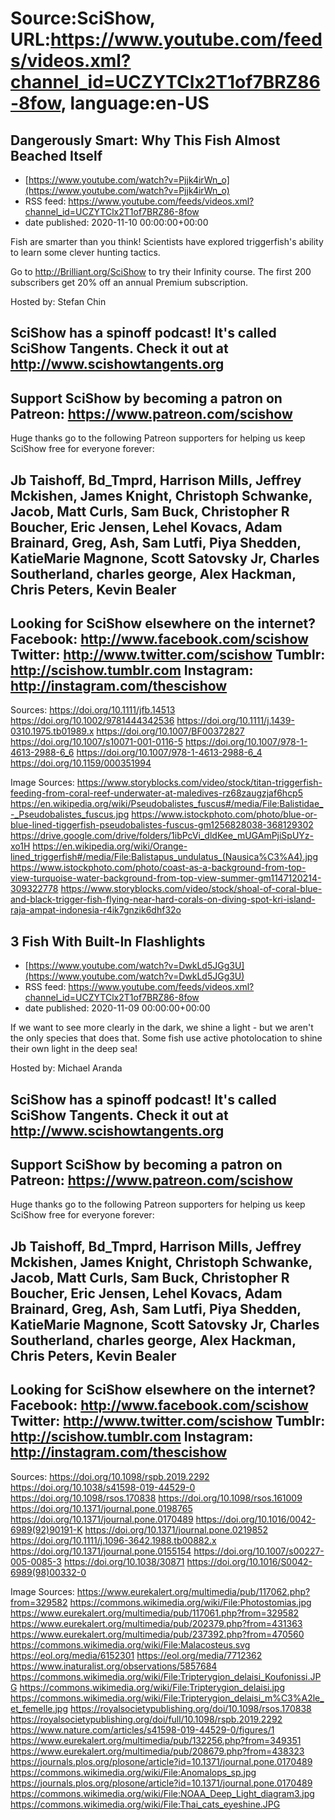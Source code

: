 # Source:SciShow, URL:https://www.youtube.com/feeds/videos.xml?channel_id=UCZYTClx2T1of7BRZ86-8fow, language:en-US

## Dangerously Smart: Why This Fish Almost Beached Itself
 - [https://www.youtube.com/watch?v=Pjjk4irWn_o](https://www.youtube.com/watch?v=Pjjk4irWn_o)
 - RSS feed: https://www.youtube.com/feeds/videos.xml?channel_id=UCZYTClx2T1of7BRZ86-8fow
 - date published: 2020-11-10 00:00:00+00:00

Fish are smarter than you think! Scientists have explored triggerfish's ability to learn some clever hunting tactics.

Go to http://Brilliant.org/SciShow to try their Infinity course. The first 200 subscribers get 20% off an annual Premium subscription.

Hosted by: Stefan Chin

SciShow has a spinoff podcast! It's called SciShow Tangents. Check it out at http://www.scishowtangents.org
----------
Support SciShow by becoming a patron on Patreon: https://www.patreon.com/scishow
----------
Huge thanks go to the following Patreon supporters for helping us keep SciShow free for everyone forever:

Jb Taishoff, Bd_Tmprd, Harrison Mills, Jeffrey Mckishen, James Knight, Christoph Schwanke, Jacob, Matt Curls, Sam Buck, Christopher R Boucher, Eric Jensen, Lehel Kovacs, Adam Brainard, Greg, Ash, Sam Lutfi, Piya Shedden, KatieMarie Magnone, Scott Satovsky Jr, Charles Southerland, charles george, Alex Hackman, Chris Peters, Kevin Bealer
----------
Looking for SciShow elsewhere on the internet?
Facebook: http://www.facebook.com/scishow
Twitter: http://www.twitter.com/scishow
Tumblr: http://scishow.tumblr.com
Instagram: http://instagram.com/thescishow
----------
Sources:
https://doi.org/10.1111/jfb.14513
https://doi.org/10.1002/9781444342536
https://doi.org/10.1111/j.1439-0310.1975.tb01989.x
https://doi.org/10.1007/BF00372827
https://doi.org/10.1007/s10071-001-0116-5
https://doi.org/10.1007/978-1-4613-2988-6_6
https://doi.org/10.1007/978-1-4613-2988-6_4
https://doi.org/10.1159/000351994 

Image Sources: 
https://www.storyblocks.com/video/stock/titan-triggerfish-feeding-from-coral-reef-underwater-at-maledives-rz68zaugzjaf6hcp5
https://en.wikipedia.org/wiki/Pseudobalistes_fuscus#/media/File:Balistidae_-_Pseudobalistes_fuscus.jpg
https://www.istockphoto.com/photo/blue-or-blue-lined-tiggerfish-pseudobalistes-fuscus-gm1256828038-368129302
https://drive.google.com/drive/folders/1ibPcVi_dldKee_mUGAmPjiSpUYz-xo1H
https://en.wikipedia.org/wiki/Orange-lined_triggerfish#/media/File:Balistapus_undulatus_(Nausica%C3%A4).jpg
https://www.istockphoto.com/photo/coast-as-a-background-from-top-view-turquoise-water-background-from-top-view-summer-gm1147120214-309322778
https://www.storyblocks.com/video/stock/shoal-of-coral-blue-and-black-trigger-fish-flying-near-hard-corals-on-diving-spot-kri-island-raja-ampat-indonesia-r4ik7gnzik6dhf32o

## 3 Fish With Built-In Flashlights
 - [https://www.youtube.com/watch?v=DwkLd5JGg3U](https://www.youtube.com/watch?v=DwkLd5JGg3U)
 - RSS feed: https://www.youtube.com/feeds/videos.xml?channel_id=UCZYTClx2T1of7BRZ86-8fow
 - date published: 2020-11-09 00:00:00+00:00

If we want to see more clearly in the dark, we shine a light - but we aren't the only species that does that. Some fish use active photolocation to shine their own light in the deep sea!

Hosted by: Michael Aranda

SciShow has a spinoff podcast! It's called SciShow Tangents. Check it out at http://www.scishowtangents.org
----------
Support SciShow by becoming a patron on Patreon: https://www.patreon.com/scishow
----------
Huge thanks go to the following Patreon supporters for helping us keep SciShow free for everyone forever:

Jb Taishoff, Bd_Tmprd, Harrison Mills, Jeffrey Mckishen, James Knight, Christoph Schwanke, Jacob, Matt Curls, Sam Buck, Christopher R Boucher, Eric Jensen, Lehel Kovacs, Adam Brainard, Greg, Ash, Sam Lutfi, Piya Shedden, KatieMarie Magnone, Scott Satovsky Jr, Charles Southerland, charles george, Alex Hackman, Chris Peters, Kevin Bealer
----------
Looking for SciShow elsewhere on the internet?
Facebook: http://www.facebook.com/scishow
Twitter: http://www.twitter.com/scishow
Tumblr: http://scishow.tumblr.com
Instagram: http://instagram.com/thescishow
----------
Sources:
https://doi.org/10.1098/rspb.2019.2292 
https://doi.org/10.1038/s41598-019-44529-0 
https://doi.org/10.1098/rsos.170838 
https://doi.org/10.1098/rsos.161009 
https://doi.org/10.1371/journal.pone.0198765 
https://doi.org/10.1371/journal.pone.0170489 
https://doi.org/10.1016/0042-6989(92)90191-K 
https://doi.org/10.1371/journal.pone.0219852 
https://doi.org/10.1111/j.1096-3642.1988.tb00882.x 
https://doi.org/10.1371/journal.pone.0155154 
https://doi.org/10.1007/s00227-005-0085-3 
https://doi.org/10.1038/30871 
https://doi.org/10.1016/S0042-6989(98)00332-0 

Image Sources:
https://www.eurekalert.org/multimedia/pub/117062.php?from=329582
https://commons.wikimedia.org/wiki/File:Photostomias.jpg
https://www.eurekalert.org/multimedia/pub/117061.php?from=329582
https://www.eurekalert.org/multimedia/pub/202379.php?from=431363
https://www.eurekalert.org/multimedia/pub/237392.php?from=470560
https://commons.wikimedia.org/wiki/File:Malacosteus.svg
https://eol.org/media/6152301
https://eol.org/media/7712362
https://www.inaturalist.org/observations/5857684
https://commons.wikimedia.org/wiki/File:Tripterygion_delaisi_Koufonissi.JPG
https://commons.wikimedia.org/wiki/File:Tripterygion_delaisi.jpg
https://commons.wikimedia.org/wiki/File:Tripterygion_delaisi_m%C3%A2le_et_femelle.jpg
https://royalsocietypublishing.org/doi/10.1098/rsos.170838
https://royalsocietypublishing.org/doi/full/10.1098/rspb.2019.2292
https://www.nature.com/articles/s41598-019-44529-0/figures/1
https://www.eurekalert.org/multimedia/pub/132256.php?from=349351
https://www.eurekalert.org/multimedia/pub/208679.php?from=438323
https://journals.plos.org/plosone/article?id=10.1371/journal.pone.0170489
https://commons.wikimedia.org/wiki/File:Anomalops_sp.jpg
https://journals.plos.org/plosone/article?id=10.1371/journal.pone.0170489
https://commons.wikimedia.org/wiki/File:NOAA_Deep_Light_diagram3.jpg
https://commons.wikimedia.org/wiki/File:Thai_cats_eyeshine.JPG


